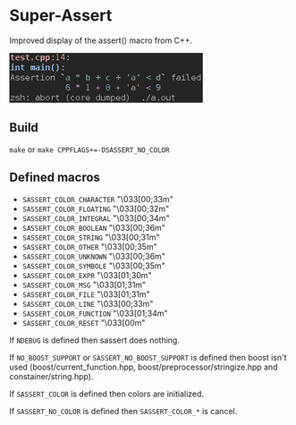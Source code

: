 Super-Assert
=============

Improved display of the assert() macro from C++.

![Sassert example](https://raw.githubusercontent.com/jonathanpoelen/super-assert/master/sample_output.gif)

Build
-----

  `make` or `make CPPFLAGS+=-DSASSERT_NO_COLOR`


Defined macros
--------------

* `SASSERT_COLOR_CHARACTER`   "\033[00;33m"
* `SASSERT_COLOR_FLOATING`    "\033[00;32m"
* `SASSERT_COLOR_INTEGRAL`    "\033[00;34m"
* `SASSERT_COLOR_BOOLEAN`     "\033[00;36m"
* `SASSERT_COLOR_STRING`      "\033[00;31m"
* `SASSERT_COLOR_OTHER`       "\033[00;35m"
* `SASSERT_COLOR_UNKNOWN`     "\033[00;36m"
* `SASSERT_COLOR_SYMBOLE`     "\033[00;35m"
* `SASSERT_COLOR_EXPR`        "\033[01;30m"
* `SASSERT_COLOR_MSG`         "\033[01;31m"
* `SASSERT_COLOR_FILE`        "\033[01;31m"
* `SASSERT_COLOR_LINE`        "\033[00;33m"
* `SASSERT_COLOR_FUNCTION`    "\033[01;34m"
* `SASSERT_COLOR_RESET`       "\033[00m"


If `NDEBUG` is defined then sassert does nothing.

If `NO_BOOST_SUPPORT` or `SASSERT_NO_BOOST_SUPPORT` is defined then boost isn't used (boost/current_function.hpp, boost/preprocessor/stringize.hpp and constainer/string.hpp).

If `SASSERT_COLOR` is defined then colors are initialized.

If `SASSERT_NO_COLOR` is defined then `SASSERT_COLOR_*` is cancel.
